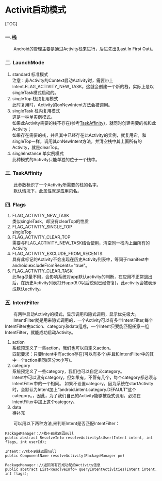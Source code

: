 # Activit启动模式

[TOC]

### 一.栈
&emsp;&emsp;Android的管理主要是通过Activity栈来进行，后进先出(Last In First Out)。

### 二. LaunchMode
1. standard 标准模式  
注意：非Activity的Context启动Activity时，需要带上Intent.FLAG_ACTIVITY_NEW_TASK，这就会创建一个新的栈，实际上是以singleTask模式启动的。
2. singleTop 栈顶复用模式  
此时复用时，Activity的onNewIntent方法会被调用。
3. singleTask 栈内复用模式  
这是一种单实例模式。  
如果此Activity需要的栈不存在(参考[TaskAffinity](#三-taskaffinity))，就同时创建需要的栈和此Activity；  
如果存在需要的栈，并且其中已经存在此Activity的实例，就复用它，和singleTop一样，调用其onNewIntent方法，并清空栈中其上面所有的Activity，就是clearTop。
4. singleInstance 单实例模式  
此种模式的Activity只能单独的位于一个栈中。

### 三. TaskAffinity
&emsp;&emsp;此参数标识了一个Activity所需要的栈的名字。  
&emsp;&emsp;默认情况下，此属性就是应用包名。
### 四. Flags
1. FLAG_ACTIVITY_NEW_TASK  
类似singleTask，却没有clearTop的性质
2. FLAG_ACTIVITY_SINGLE_TOP  
singleTop
3. FLAG_ACTIVITY_CLEAR_TOP  
需要与FLAG_ACTIVITY_NEW_TASK结合使用，清空同一栈内上面所有的Activity
4. FLAG_ACTIVITY_EXCLUDE_FROM_RECENTS  
具有此标记的Activity不会出现在历史Activity列表中，等同于manifest中android:excludeFromRecents="true"。
5. FLAG_ACTIVITY_CLEAR_TASK  
此flag尽量不用，会影响系统对app默认activity的判断，在应用不正常退出后，在历史Activity列表打开app(6.0以后貌似已经修复)，此activity会被表示成默认activity。

### 五. IntentFilter
&emsp;&emsp;有两种启动Activity的模式，显示调用和隐式调用，显示优先级大。  
&emsp;&emsp;IntentFilter就是用来隐式调用的，一个Activity可以有多个IntentFilter,每个IntentFilter由action、category和data组成，一个Intent只要能匹配任意一组IntentFilter，就能成功启动Activity。
1. action  
系统预定义了一些action，我们也可以自定义action。  
匹配要求：只要Intent中有action存在(可以有多个)并且和IntentFilter中的其中一个action相同(区分大小写)。
2. category  
系统预定义了一些category，我们也可以自定义category。  
Intent中可以没有category，但如果有，不管有几个，每个category都必须与IntentFilter中的一个相同。
如果不设置category，因为系统在startActivity时，会默认为Intent加上“android.intent.category.DEFAULT”这个category。，因此，为了我们自己的Activity能够被隐式调用，必须在IntentFilter中加上这个category。
3. data  
        待补充


&emsp;&emsp;可以用以下两种方法,来判断Intent是否匹配IntentFilter：
  
    PackageManager：//找不到就返回null
    public abstract ResolveInfo resolveActivityAsUser(Intent intent, int flags, int userId);
    
    Intent：//找不到就返回null
    public ComponentName resolveActivity(PackageManager pm)
    
    PackageManager：//返回所有匹成功配的Activity信息
    public abstract List<ResolveInfo> queryIntentActivities(Intent intent, int flags);
